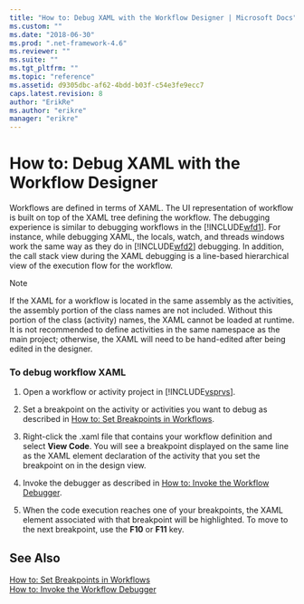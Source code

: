 ```yaml
---
title: "How to: Debug XAML with the Workflow Designer | Microsoft Docs"
ms.custom: ""
ms.date: "2018-06-30"
ms.prod: ".net-framework-4.6"
ms.reviewer: ""
ms.suite: ""
ms.tgt_pltfrm: ""
ms.topic: "reference"
ms.assetid: d9305dbc-af62-4bdd-b03f-c54e3fe9ecc7
caps.latest.revision: 8
author: "ErikRe"
ms.author: "erikre"
manager: "erikre"
---
```

# How to: Debug XAML with the Workflow Designer
Workflows are defined in terms of XAML. The UI representation of workflow is built on top of the XAML tree defining the workflow. The debugging experience is similar to debugging workflows in the [!INCLUDE[wfd1](../includes/wfd1-md.md)]. For instance, while debugging XAML, the locals, watch, and threads windows work the same way as they do in [!INCLUDE[wfd2](../includes/wfd2-md.md)] debugging. In addition, the call stack view during the XAML debugging is a line-based hierarchical view of the execution flow for the workflow.  
  
> [!NOTE]
>  If the XAML for a workflow is located in the same assembly as the activities, the assembly portion of the class names are not included. Without this portion of the class (activity) names, the XAML cannot be loaded at runtime. It is not recommended to define activities in the same namespace as the main project; otherwise, the XAML will need to be hand-edited after being edited in the designer.  
  
### To debug workflow XAML  
  
1.  Open a workflow or activity project in [!INCLUDE[vsprvs](../includes/vsprvs-md.md)].  
  
2.  Set a breakpoint on the activity or activities you want to debug as described in [How to: Set Breakpoints in Workflows](../workflow-designer/how-to-set-breakpoints-in-workflows.md).  
  
3.  Right-click the .xaml file that contains your workflow definition and select **View Code**. You will see a breakpoint displayed on the same line as the XAML element declaration of the activity that you set the breakpoint on in the design view.  
  
4.  Invoke the debugger as described in [How to: Invoke the Workflow Debugger](../workflow-designer/how-to-invoke-the-workflow-debugger.md).  
  
5.  When the code execution reaches one of your breakpoints, the XAML element associated with that breakpoint will be highlighted. To move to the next breakpoint, use the **F10** or **F11** key.  
  
## See Also  
 [How to: Set Breakpoints in Workflows](../workflow-designer/how-to-set-breakpoints-in-workflows.md)   
 [How to: Invoke the Workflow Debugger](../workflow-designer/how-to-invoke-the-workflow-debugger.md)